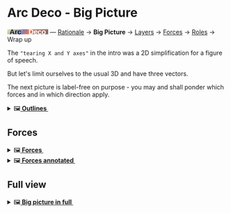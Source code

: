 # Arc Deco - Big Picture

[![Arc Deco.](../../../_rsc/_img/ArcDeco/ArcDeco-bar-12px.jpg)](../../README.md) — [Rationale](1.ArcDeco-Rationale.md) -> **Big&nbsp;Picture** -> [Layers](3.ArcDeco-Layers.md) -> [Forces](4.ArcDeco-Forces.md) -> [Roles](5.ArcDeco-Roles.md) -> Wrap&nbsp;up

The <code>"tearing X and Y axes"</code> in the intro was a 2D simplification for a figure of speech.

But let's limit ourselves to the usual 3D and have three vectors.

The next picture is label-free on purpose - you  may and shall ponder which forces and in which direction apply.

<details>
  <summary>🖼️<b><ins>&nbsp;Outlines&nbsp;</ins></b></summary
<picture>
  <br/>
  <img alt="Arc Deco - Outline of forces" src="../../../_rsc/_img/ArcDeco/ArcDeco-BigPict-outline.jpg" />
</picture>

</details>


## Forces

<details>
  <summary>🖼️<b><ins>&nbsp;Forces&nbsp;</ins></b></summary
<picture>
  <br/>
  <img alt="Arc Deco - Forces annotated" src="../../../_rsc/_img/ArcDeco/ArcDeco-BigPict-forces.jpg" />
</picture>

</details>

<details>
  <summary>🖼️<b><ins>&nbsp;Forces annotated&nbsp;</ins></b></summary
<picture>
  <br/>
  <img alt="Arc Deco - Forces annotated" src="../../../_rsc/_img/ArcDeco/ArcDeco-BigPict-forces_annotated.jpg" />
</picture>

</details>

## Full view

<details>
  <summary>🖼️<b><ins>&nbsp;Big picture in full&nbsp;</ins></b></summary
<picture>
  <br/>
  <img alt="Arc Deco - Full picture detailed" src="../../../_rsc/_img/ArcDeco/ArcDeco-BigPict-full.jpg" />
</picture>

</details>



